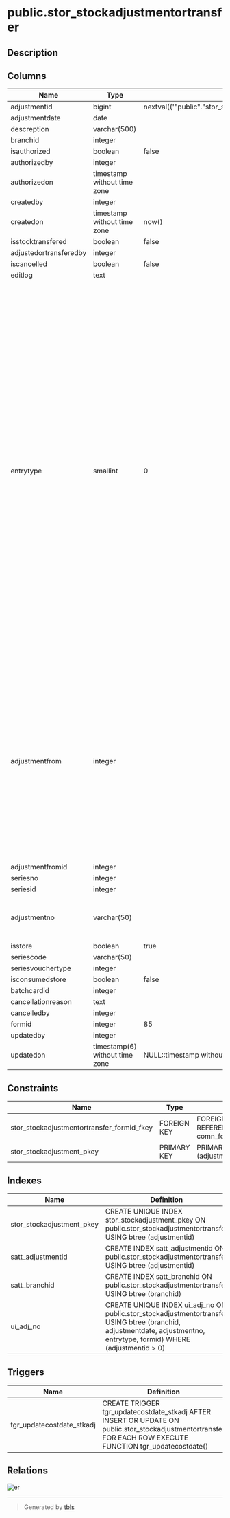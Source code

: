 # public.stor_stockadjustmentortransfer

## Description

## Columns

| Name | Type | Default | Nullable | Children | Parents | Comment |
| ---- | ---- | ------- | -------- | -------- | ------- | ------- |
| adjustmentid | bigint | nextval(('"public"."stor_stockadjustmentortransfer_adjustmentid_seq"'::text)::regclass) | false |  |  |  |
| adjustmentdate | date |  | true |  |  |  |
| descreption | varchar(500) |  | true |  |  |  |
| branchid | integer |  | true |  |  |  |
| isauthorized | boolean | false | false |  |  |  |
| authorizedby | integer |  | true |  |  |  |
| authorizedon | timestamp without time zone |  | true |  |  |  |
| createdby | integer |  | true |  |  |  |
| createdon | timestamp without time zone | now() | true |  |  |  |
| isstocktransfered | boolean | false | false |  |  |  |
| adjustedortransferedby | integer |  | true |  |  |  |
| iscancelled | boolean | false | true |  |  |  |
| editlog | text |  | true |  |  |  |
| entrytype | smallint | 0 | true |  |  | 0  -Stock Adjustment<br>1  -Stock Transfer<br>2  -Rejection Return to Rejection Store<br>3  -Physical Stock Verification<br>4  -Production Jounal<br>5  -Material Descrepancies Adjustment<br>6  -Dismental of Produced Serial<br>7  -Stage Journal for Batchcard<br>8  -Repacking<br>9  -Reprocessing<br>10 -MIDR<br>11 -Production Adjustment<br>12 -Pick List Master - Transfer<br>13 -Packing List Master - Transfer<br>14 -Serial Exchange<br>15 -Stock Dump<br>16 -Sample QC<br>17-DGrade Stock Adjustment |
| adjustmentfrom | integer |  | true |  |  | --0 for Stock Transfer<br>--1 for deliverynote<br>--2 for production<br>--3 for jobwork<br>--4 for Stock Adjust<br>--5 Rejection from IAM<br>--6 Adjustment for Auto DN/CN against Sales invoice in Linked Branch<br>--7 for Auto Stock Journal from Production (Trading) |
| adjustmentfromid | integer |  | true |  |  |  |
| seriesno | integer |  | true |  |  |  |
| seriesid | integer |  | true |  |  |  |
| adjustmentno | varchar(50) |  | true |  |  | Generate No. on 15-Sep-2014 for Physical Stock Verification |
| isstore | boolean | true | true |  |  |  |
| seriescode | varchar(50) |  | true |  |  |  |
| seriesvouchertype | integer |  | true |  |  |  |
| isconsumedstore | boolean | false | true |  |  |  |
| batchcardid | integer |  | true |  |  |  |
| cancellationreason | text |  | true |  |  |  |
| cancelledby | integer |  | true |  |  |  |
| formid | integer | 85 | false |  | [public.comn_formmaster](public.comn_formmaster.md) |  |
| updatedby | integer |  | true |  |  |  |
| updatedon | timestamp(6) without time zone | NULL::timestamp without time zone | true |  |  |  |

## Constraints

| Name | Type | Definition |
| ---- | ---- | ---------- |
| stor_stockadjustmentortransfer_formid_fkey | FOREIGN KEY | FOREIGN KEY (formid) REFERENCES comn_formmaster(formid) |
| stor_stockadjustment_pkey | PRIMARY KEY | PRIMARY KEY (adjustmentid) |

## Indexes

| Name | Definition |
| ---- | ---------- |
| stor_stockadjustment_pkey | CREATE UNIQUE INDEX stor_stockadjustment_pkey ON public.stor_stockadjustmentortransfer USING btree (adjustmentid) |
| satt_adjustmentid | CREATE INDEX satt_adjustmentid ON public.stor_stockadjustmentortransfer USING btree (adjustmentid) |
| satt_branchid | CREATE INDEX satt_branchid ON public.stor_stockadjustmentortransfer USING btree (branchid) |
| ui_adj_no | CREATE UNIQUE INDEX ui_adj_no ON public.stor_stockadjustmentortransfer USING btree (branchid, adjustmentdate, adjustmentno, entrytype, formid) WHERE (adjustmentid > 0) |

## Triggers

| Name | Definition |
| ---- | ---------- |
| tgr_updatecostdate_stkadj | CREATE TRIGGER tgr_updatecostdate_stkadj AFTER INSERT OR UPDATE ON public.stor_stockadjustmentortransfer FOR EACH ROW EXECUTE FUNCTION tgr_updatecostdate() |

## Relations

![er](public.stor_stockadjustmentortransfer.svg)

---

> Generated by [tbls](https://github.com/k1LoW/tbls)
